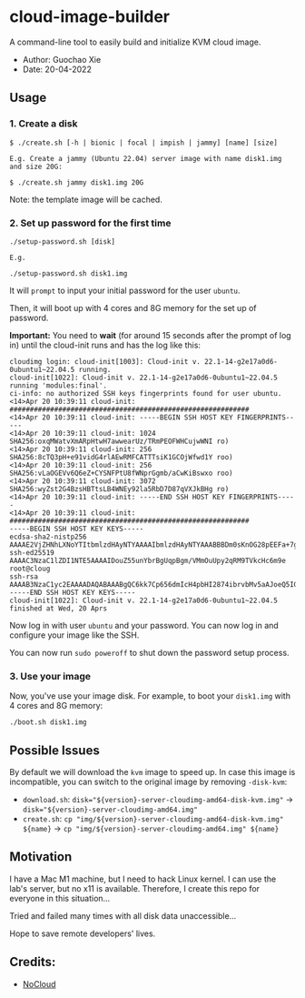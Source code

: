# cloud-image-builder
A command-line tool to easily build and initialize KVM cloud image.

- Author: Guochao Xie
- Date: 20-04-2022

## Usage

### 1. Create a disk

```
$ ./create.sh [-h | bionic | focal | impish | jammy] [name] [size]

E.g. Create a jammy (Ubuntu 22.04) server image with name disk1.img and size 20G:

$ ./create.sh jammy disk1.img 20G
```

Note: the template image will be cached.

### 2. Set up password for the first time

```
./setup-password.sh [disk]

E.g.

./setup-password.sh disk1.img
```

It will `prompt` to input your initial password for the user `ubuntu`.

Then, it will boot up with 4 cores and 8G memory for the set up of password.

**Important:** You need to **wait** (for around 15 seconds after the prompt of log in) until the cloud-init runs and has the log like this:

```
cloudimg login: cloud-init[1003]: Cloud-init v. 22.1-14-g2e17a0d6-0ubuntu1~22.04.5 running.
cloud-init[1022]: Cloud-init v. 22.1-14-g2e17a0d6-0ubuntu1~22.04.5 running 'modules:final'.
ci-info: no authorized SSH keys fingerprints found for user ubuntu.
<14>Apr 20 10:39:11 cloud-init: ###########################################################
<14>Apr 20 10:39:11 cloud-init: -----BEGIN SSH HOST KEY FINGERPRINTS-----
<14>Apr 20 10:39:11 cloud-init: 1024 SHA256:oxqMWatvXmARpHtwH7awwearUz/TRmPEOFWHCujwWNI ro)
<14>Apr 20 10:39:11 cloud-init: 256 SHA256:8cTQ3pH+e91vidG4rlAEwRMFCATTTsiK1GCOjWfwd1Y roo)
<14>Apr 20 10:39:11 cloud-init: 256 SHA256:vLaOGEVv6Q6eZ+CYSNFPtU8fWNprGgmb/aCwKiBswxo roo)
<14>Apr 20 10:39:11 cloud-init: 3072 SHA256:wyZst2G4BzsHBTtsLB4WNEy92la5RbD7D87qVXJkBHg ro)
<14>Apr 20 10:39:11 cloud-init: -----END SSH HOST KEY FINGERPRINTS-----
<14>Apr 20 10:39:11 cloud-init: ###########################################################
-----BEGIN SSH HOST KEY KEYS-----
ecdsa-sha2-nistp256 AAAAE2VjZHNhLXNoYTItbmlzdHAyNTYAAAAIbmlzdHAyNTYAAABBBDm0sKnOG28pEEFa+7g
ssh-ed25519 AAAAC3NzaC1lZDI1NTE5AAAAIDouZ55unYbrBgUqpBgm/VMmOuUpy2qRM9TVkcHc6m9e root@cloug
ssh-rsa AAAAB3NzaC1yc2EAAAADAQABAAABgQC6kk7Cp656dmIcH4pbHI2874ibrvbMv5aAJoeQ5IG786dpHIFJJPg
-----END SSH HOST KEY KEYS-----
cloud-init[1022]: Cloud-init v. 22.1-14-g2e17a0d6-0ubuntu1~22.04.5 finished at Wed, 20 Aprs
```

Now log in with user `ubuntu` and your password. You can now log in and configure your image like the SSH.

You can now run `sudo poweroff` to shut down the password setup process.

### 3. Use your image

Now, you've use your image disk. For example, to boot your `disk1.img` with 4 cores and 8G memory:

```
./boot.sh disk1.img
```

## Possible Issues

By default we will download the `kvm` image to speed up. In case this image is incompatible, you can switch to the original image by removing `-disk-kvm`:

- `download.sh`: `disk="${version}-server-cloudimg-amd64-disk-kvm.img"` -> `disk="${version}-server-cloudimg-amd64.img"`
- `create.sh`: `cp "img/${version}-server-cloudimg-amd64-disk-kvm.img" ${name}` -> `cp "img/${version}-server-cloudimg-amd64.img" ${name}`

## Motivation

I have a Mac M1 machine, but I need to hack Linux kernel. I can use the lab's server, but no x11 is available. Therefore, I create this repo for everyone in this situation... 

Tried and failed many times with all disk data unaccessible...

Hope to save remote developers' lives.

## Credits: 

- [NoCloud](https://cloudinit.readthedocs.io/en/latest/topics/datasources/nocloud.html)
